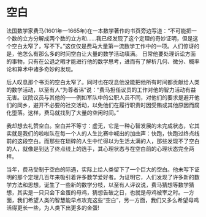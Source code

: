 # 空白

法国数学家费马(1601年—1665年)在一本数学著作的书页旁边写道：“不可能把一个数的立方分解成两个数的立方和……我已经发现了这个定理的奇妙证明，但是这个空白太窄了，写不下。”这仅仅是费马大量第一流数学工作中的一项。人们惊讶的是，他怎么有那么多的时间空白让大量的数学活动填满。 日常他要处理诉讼方面的事物，只有在公退之暇才能进行他的数学思考，进而有了解析几何、微分、概率论和算术中诸多奇妙的发现。 

 后人叹息那个书页的空白太窄了。同时也在叹息他没能把他所有时间都贡献给人类的数学活动，以至有人“为尊者讳”说：“费马担任议员的工作对他的智力活动有益无害。议院议员与其他的——例如军队中的公职人员不同，对他们的要求是避开他们的同乡，避开不必要的社交活动，以免他们在履行职责时因受贿或其他原因而腐化堕落。这样，费马就找到了大量的空闲时间。” 

 我却想去礼赞空白。空白并不等寸：虚无，它是一种心智发展的未完成状态，它其实就是我们的啦啦队在每一个人的人生比赛中喊出的加曲声：快跑，快跑过终点线前的这段空白。而那些在琐碎的人生中忙得以为生活太满的人，那些发现不了空白的人，就像是到达了终点线上的选手，其心理状态与在空白前的心理状态完全两样。 

 当年，费马受制于空白的际遇，实际上给人类留下了一个巨大的空白。他未写下证明的那个定理几百年来吸引着许多数学爱好者。为证明它，人们发现了许多新的数学方法和思想，诞生了一些新的数学分枝，以至有人评议说，费马猜想等数学猜想，其实是一只只会下金蛋的母鸡，猜想告破之日，也就是母鸡被宰之时。一方面，我们希望人类的智慧能早点攻克这些“空白”，另一方面，我们又多么希望母鸡活得更长一些，为人类下出更多的金蛋!
 